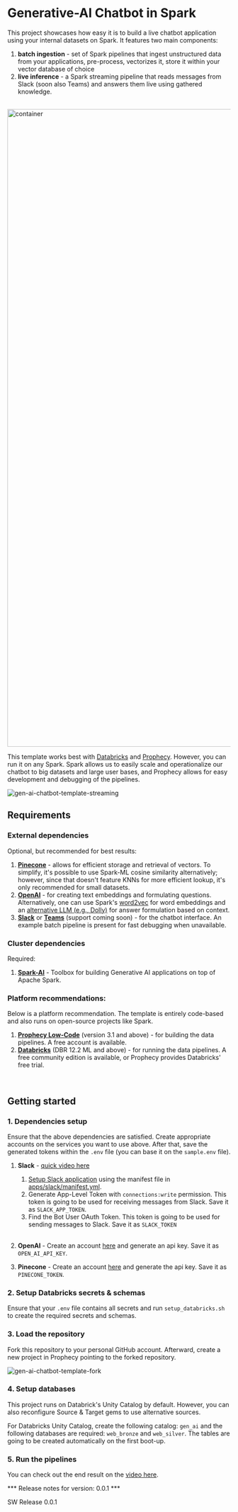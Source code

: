 # Generative-AI Chatbot in Spark

This project showcases how easy it is to build a live chatbot application using your internal datasets on Spark. It features two main components: 

1. **batch ingestion** - set of Spark pipelines that ingest unstructured data from your applications, pre-process, vectorizes it, store it within your vector database of choice
2. **live inference** - a Spark streaming pipeline that reads messages from Slack (soon also Teams) and answers them live using gathered knowledge.

<br>

<img width="1440" alt="container" src="https://github.com/prophecy-samples/gen-ai-chatbot-template/assets/3248329/c5f49bd5-5b4b-4c51-b050-e4e0ddf4f8e0">

<br>

This template works best with [Databricks](https://databricks.com/) and [Prophecy](https://www.prophecy.io/). However, you can run it on any Spark. Spark allows us to easily scale and operationalize our chatbot to big datasets and large user bases, and Prophecy allows for easy development and debugging of the pipelines. 

![gen-ai-chatbot-template-streaming](https://github.com/prophecy-samples/gen-ai-chatbot-template/assets/3248329/6fe672cb-5b60-4323-9380-de364afbce95)


## Requirements 


### External dependencies

Optional, but recommended for best results:

1. [**Pinecone**](https://www.pinecone.io/) - allows for efficient storage and retrieval of vectors. To simplify, it's possible to use Spark-ML cosine similarity alternatively; however, since that doesn't feature KNNs for more efficient lookup, it's only recommended for small datasets.
2. [**OpenAI**](https://openai.com/) - for creating text embeddings and formulating questions. Alternatively, one can use Spark's [word2vec](https://spark.apache.org/docs/2.2.0/mllib-feature-extraction.html#word2vec) for word embeddings and an [alternative LLM (e.g., Dolly)](https://github.com/prophecy-io/spark-ai/tree/main) for answer formulation based on context.
3. [**Slack**](https://slack.com/) or [**Teams**](https://teams.com/) (support coming soon) - for the chatbot interface. An example batch pipeline is present for fast debugging when unavailable.   

### Cluster dependencies

Required:

1. [**Spark-AI**](https://github.com/prophecy-io/spark-ai/tree/main) - Toolbox for building Generative AI applications on top of Apache Spark.

### Platform recommendations:

Below is a platform recommendation. The template is entirely code-based and also runs on open-source projects like Spark. 

1. [**Prophecy Low-Code**](https://www.prophecy.io/) (version 3.1 and above) - for building the data pipelines. A free account is available.
2. [**Databricks**](https://databricks.com/) (DBR 12.2 ML and above) - for running the data pipelines. A free community edition is available, or Prophecy provides Databricks' free trial. 

<br>

## Getting started

### 1. Dependencies setup

Ensure that the above dependencies are satisfied. Create appropriate accounts on the services you want to use above. After that, save the generated tokens within the `.env` file (you can base it on the `sample.env` file). 

1. **Slack** - [quick video here](https://www.loom.com/share/2d7afeacd92e44809ab29b43665329dd?sid=c4e08d9d-bf86-4a6f-9e9d-fce9d7a12578) 

   1. [Setup Slack application](https://api.slack.com/reference/manifests#creating_apps) using the manifest file in [apps/slack/manifest.yml](apps/slack/manifest.yaml).
   2. Generate App-Level Token with `connections:write` permission. This token is going to be used for receiving messages from Slack. Save it as `SLACK_APP_TOKEN`.
   3. Find the Bot User OAuth Token. This token is going to be used for sending messages to Slack. Save it as `SLACK_TOKEN`<br><br>
   
2. **OpenAI** - Create an account [here](https://platform.openai.com/signup) and generate an api key. Save it as `OPEN_AI_API_KEY`.

3. **Pinecone** - Create an account [here](https://app.pinecone.io) and generate the api key. Save it as `PINECONE_TOKEN`.  

### 2. Setup Databricks secrets & schemas

Ensure that your `.env` file contains all secrets and run `setup_databricks.sh` to create the required secrets and schemas. 

### 3. Load the repository 

Fork this repository to your personal GitHub account. Afterward, create a new project in Prophecy pointing to the forked repository. 

![gen-ai-chatbot-template-fork](https://github.com/prophecy-samples/gen-ai-chatbot-template/assets/3248329/dcdfabaf-4870-421d-9f92-4ab028c5db5a)

### 4. Setup databases

This project runs on Databrick's Unity Catalog by default. However, you can also reconfigure Source & Target gems to use alternative sources.

For Databricks Unity Catalog, create the following catalog: `gen_ai` and the following databases are required: `web_bronze` and `web_silver`. The tables are going to be created automatically on the first boot-up. 

### 5. Run the pipelines

You can check out the end result on the [video here](https://www.loom.com/share/a89ee52de80e41abb9b5647c1da73e18?sid=6fcf0298-79e8-412b-8e48-f58c9d6d7f3b). 





*** Release notes for version: 0.0.1 ***

SW Release 0.0.1